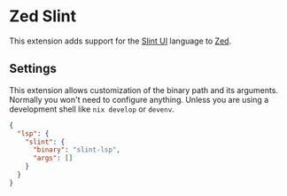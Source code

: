 <!-- Copyright © Luke. D Jones <luke@ljones.dev> ; SPDX-License-Identifier: GPL-3.0-or-later -->

# Zed Slint

This extension adds support for the [Slint UI](https://slint.dev) language to [Zed]([zed.dev](https://zed.dev)https://zed.dev).

## Settings

This extension allows customization of the binary path and its arguments.
Normally you won't need to configure anything. Unless you are using a development shell like `nix develop` or `devenv`.

```json
{
  "lsp": {
    "slint": {
      "binary": "slint-lsp",
      "args": []
    }
  }
}
```
